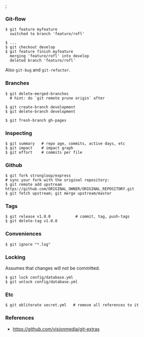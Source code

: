 ;

### Git-flow

    $ git feature myfeature
      switched to branch 'feature/rofl'

    $ ...
    $ git checkout develop
    $ git feature finish myfeature
      merging 'feature/rofl' into develop
      deleted branch 'feature/rofl'

Also `git-bug` and `git-refactor`.

### Branches

    $ git delete-merged-branches
      # hint: do `git remote prune origin` after

    $ git create-branch development
    $ git delete-branch development

    $ git fresh-branch gh-pages

### Inspecting

    $ git summary   # repo age, commits, active days, etc
    $ git impact    # impact graph
    $ git effort    # commits per file

### Github

    $ git fork strongloop/express
    # sync your fork with the original repository:
    $ git remote add upstream https://github.com/ORIGINAL_OWNER/ORIGINAL_REPOSITORY.git
    $ git fetch upstream; git merge upstream/master

### Tags

    $ git release v1.0.0           # commit, tag, push-tags
    $ git delete-tag v1.0.0

### Conveniences

    $ git ignore "*.log"

### Locking

Assumes that changes will not be committed.

    $ git lock config/database.yml
    $ git unlock config/database.yml

### Etc

    $ git obliterate secret.yml   # remove all references to it

### References

-   https://github.com/visionmedia/git-extras
